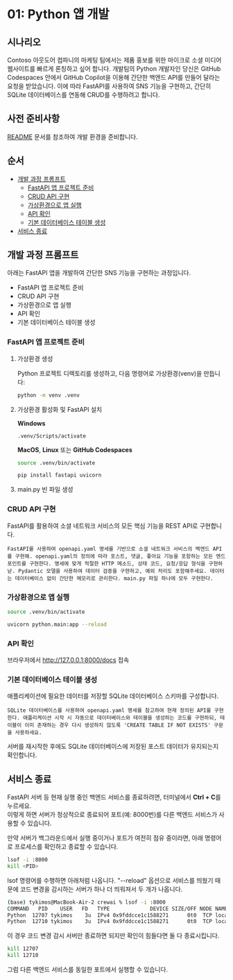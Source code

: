 # 01: Python 앱 개발

## 시나리오

Contoso 아웃도어 컴파니의 마케팅 팀에서는 제품 홍보를 위한 마이크로 소셜 미디어 웹사이트를 빠르게 론칭하고 싶어 합니다. 개발팀의 Python 개발자인 당신은 GitHub Codespaces 안에서 GitHub Copilot을 이용해 간단한 백엔드 API를 만들어 달라는 요청을 받았습니다. 이에 따라 FastAPI를 사용하여 SNS 기능을 구현하고, 간단히 SQLite 데이터베이스를 연동해 CRUD를 수행하려고 합니다.

## 사전 준비사항

[README](../README.md) 문서를 참조하여 개발 환경을 준비합니다.

## 순서

- [개발 과정 프롬프트](#개발-과정-프롬프트)
  - [FastAPI 앱 프로젝트 준비](#fastapi-앱-프로젝트-준비)
  - [CRUD API 구현](#crud-api-구현)
  - [가상환경으로 앱 실행](#가상환경으로-앱-실행)
  - [API 확인](#api-확인)
  - [기본 데이터베이스 테이블 생성](#기본-데이터베이스-테이블-생성)
- [서비스 종료](#서비스-종료)

## 개발 과정 프롬프트

아래는 FastAPI 앱을 개발하여 간단한 SNS 기능을 구현하는 과정입니다.

- FastAPI 앱 프로젝트 준비
- CRUD API 구현
- 가상환경으로 앱 실행
- API 확인
- 기본 데이터베이스 테이블 생성

### FastAPI 앱 프로젝트 준비

1. 가상환경 생성

   Python 프로젝트 디렉토리를 생성하고, 다음 명령어로 가상환경(venv)을 만듭니다:

    ```bash
    python -m venv .venv
    ```

1. 가상환경 활성화 및 FastAPI 설치

   **Windows**

    ```pwsh
    .venv/Scripts/activate
    ```

   **MacOS**, **Linux** 또는 **GitHub Codespaces**

    ```bash
    source .venv/bin/activate
    ```

    ```bash
    pip install fastapi uvicorn
    ```

1. main.py 빈 파일 생성

### CRUD API 구현

FastAPI를 활용하여 소셜 네트워크 서비스의 모든 핵심 기능을 REST API로 구현합니다.

```text
FastAPI를 사용하여 openapi.yaml 명세를 기반으로 소셜 네트워크 서비스의 백엔드 API를 구현해. openapi.yaml의 정의에 따라 포스트, 댓글, 좋아요 기능을 포함하는 모든 엔드포인트를 구현한다. 명세에 맞게 적절한 HTTP 메소드, 상태 코드, 요청/응답 형식을 구현하낟. Pydantic 모델을 사용하여 데이터 검증을 구현하고, 예외 처리도 포함해주세요. 데이터는 데이터베이스 없이 간단한 메모리로 관리한다. main.py 파일 하나에 모두 구현한다.
```

### 가상환경으로 앱 실행

```bash
source .venv/bin/activate
```

```bash
uvicorn python.main:app --reload
```

### API 확인

브라우저에서 http://127.0.0.1:8000/docs 접속

### 기본 데이터베이스 테이블 생성

애플리케이션에 필요한 데이터를 저장할 SQLite 데이터베이스 스키마를 구성합니다.

```text
SQLite 데이터베이스를 사용하여 openapi.yaml 명세를 참고하여 현재 정의된 API를 구현한다. 애플리케이션 시작 시 자동으로 데이터베이스와 테이블을 생성하는 코드를 구현하되, 테이블이 이미 존재하는 경우 다시 생성하지 않도록 'CREATE TABLE IF NOT EXISTS' 구문을 사용하세요. 
```

서버를 재시작한 후에도 SQLite 데이터베이스에 저장된 포스트 데이터가 유지되는지 확인합니다.

## 서비스 종료

FastAPI 서버 등 현재 실행 중인 백엔드 서비스를 종료하려면, 터미널에서 **Ctrl + C**를 누르세요.  
이렇게 하면 서버가 정상적으로 종료되어 포트(예: 8000번)를 다른 백엔드 서비스가 사용할 수 있습니다.

만약 서버가 백그라운드에서 실행 중이거나 포트가 여전히 점유 중이라면, 아래 명령어로 프로세스를 확인하고 종료할 수 있습니다.

```bash
lsof -i :8000
kill <PID>
```

lsof 명령어를 수행하면 아래처럼 나옵니다. "--reload" 옵션으로 서비스를 띄웠기 때문에 코드 변경을 감시하는 서버가 하나 더 띄워져서 두 개가 나옵니다. 

```bash
(base) tykimos@MacBook-Air-2 crewai % lsof -i :8000
COMMAND   PID    USER   FD   TYPE             DEVICE SIZE/OFF NODE NAME
Python  12707 tykimos    3u  IPv4 0x9fddcce1c1588271      0t0  TCP localhost:irdmi (LISTEN)
Python  12710 tykimos    3u  IPv4 0x9fddcce1c1588271      0t0  TCP localhost:irdmi (LISTEN)
```

이 경우 코드 변경 감시 서버만 종료하면 되지만 확인이 힘들다면 둘 다 종료시킵니다.

```bash
kill 12707
kill 12710
```

그럼 다른 백엔드 서비스를 동일한 포트에서 실행할 수 있습니다.
